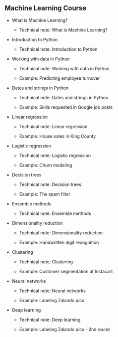 ## Machine Learning Course

* What is Machine Learning?	

    + Technical note: What is Machine Learning?

* Introduction to Python

    + Technical note: Introduction to Python
  
*	Working with data in Python

    + Technical note: Working with data in Python

    + Example: Predicting employee turnover
  
* Dates and strings in Python
    
    + Technical note: Dates and strings in Python
    
    + Example: Skills requested in Google job posts

*	Linear regression

    + Technical note: Linear regression

    + Example: House sales in King County

* Logistic regression

    + Technical note: Logistic regression

    + Example: Churn modeling

* Decision trees

    + Technical note: Decision trees
  
    + Example: The spam filter
    
* Ensemble methods

    + Technical note: Ensemble methods

* Dimensionality reduction

    + Technical note: Dimensionality reduction

    + Example: Handwritten digit recognition

* Clustering

    + Technical note: Clustering

    + Example: Customer segmentation at Instacart
    
* Neural networks

    + Technical note: Neural networks
    
    + Example: Labeling Zalando pics

* Deep learning
   
     + Technical note: Deep learning
     
     + Example: Labeling Zalando pics - 2nd round
    
